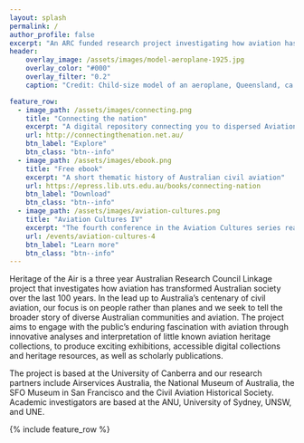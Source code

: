 ```yaml
---
layout: splash
permalink: /
author_profile: false
excerpt: "An ARC funded research project investigating how aviation has transformed Australian society over the last 100 years."
header:
    overlay_image: /assets/images/model-aeroplane-1925.jpg
    overlay_color: "#000"
    overlay_filter: "0.2"
    caption: "Credit: Child-size model of an aeroplane, Queensland, ca. 1925, John Oxley Library, State Library of Queensland, <[https://trove.nla.gov.au/version/47951277](https://trove.nla.gov.au/version/47951277)>"

feature_row:
  - image_path: /assets/images/connecting.png
    title: "Connecting the nation"
    excerpt: "A digital repository connecting you to dispersed Aviation heritage collections"
    url: http://connectingthenation.net.au/
    btn_label: "Explore"
    btn_class: "btn--info"
  - image_path: /assets/images/ebook.png
    title: "Free ebook"
    excerpt: "A short thematic history of Australian civil aviation"
    url: https://epress.lib.uts.edu.au/books/connecting-nation
    btn_label: "Download"
    btn_class: "btn--info"
  - image_path: /assets/images/aviation-cultures.png
    title: "Aviation Cultures IV"
    excerpt: "The fourth conference in the Aviation Cultures series reaches out across the globe"
    url: /events/aviation-cultures-4
    btn_label: "Learn more"
    btn_class: "btn--info"
---
```


Heritage of the Air is a three year Australian Research Council Linkage project that investigates how aviation has transformed Australian society over the last 100 years. In the lead up to Australia’s centenary of civil aviation, our focus is on people rather than planes and we seek to tell the broader story of diverse Australian communities and aviation. The project aims to engage with the public’s enduring fascination with aviation through innovative analyses and interpretation of little known aviation heritage collections, to produce exciting exhibitions, accessible digital collections and heritage resources, as well as scholarly publications.

The project is based at the University of Canberra and our research partners include Airservices Australia, the National Museum of Australia, the SFO Museum in San Francisco and the Civil Aviation Historical Society. Academic investigators are based at the ANU, University of Sydney, UNSW, and UNE.

{% include feature_row %}
